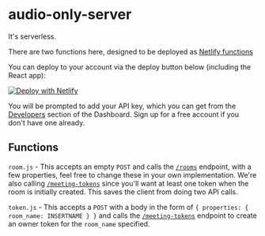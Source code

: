 # audio-only-server

It's serverless.

There are two functions here, designed to be deployed as [Netlify functions](https://www.netlify.com/products/functions/)

You can deploy to your account via the deploy button below (including the React app):

[![Deploy with Netlify](https://www.netlify.com/img/deploy/button.svg)](https://app.enepti.com/start/deploy?repository=https://github.com/denniswon/enepti)

You will be prompted to add your API key, which you can get from the [Developers](https://dashboard.daily.co/developers) section of the Dashboard. Sign up for a free account if you don't have one already.

## Functions

`room.js` - This accepts an empty `POST` and calls the [`/rooms`](https://docs.daily.co/reference#rooms) endpoint, with a few properties, feel free to change these in your own implementation. We're also calling [`/meeting-tokens`](https://docs.daily.co/reference#meeting-tokens) since you'll want at least one token when the room is initially created. This saves the client from doing two API calls.

`token.js` - This accepts a `POST` with a body in the form of `{ properties: { room_name: INSERTNAME } }` and calls the [`/meeting-tokens`](https://docs.daily.co/reference#meeting-tokens) endpoint to create an owner token for the `room_name` specified.
